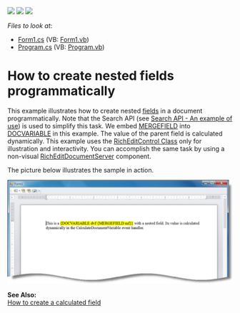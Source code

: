 <!-- default badges list -->
![](https://img.shields.io/endpoint?url=https://codecentral.devexpress.com/api/v1/VersionRange/128609796/13.1.4%2B)
[![](https://img.shields.io/badge/Open_in_DevExpress_Support_Center-FF7200?style=flat-square&logo=DevExpress&logoColor=white)](https://supportcenter.devexpress.com/ticket/details/E4004)
[![](https://img.shields.io/badge/📖_How_to_use_DevExpress_Examples-e9f6fc?style=flat-square)](https://docs.devexpress.com/GeneralInformation/403183)
<!-- default badges end -->
<!-- default file list -->
*Files to look at*:

* [Form1.cs](./CS/Form1.cs) (VB: [Form1.vb](./VB/Form1.vb))
* [Program.cs](./CS/Program.cs) (VB: [Program.vb](./VB/Program.vb))
<!-- default file list end -->
# How to create nested fields programmatically


<p>This example illustrates how to create nested <a href="http://documentation.devexpress.com/#WindowsForms/CustomDocument11166"><u>fields</u></a> in a document programmatically. Note that the Search API (see <a href="https://www.devexpress.com/Support/Center/p/E3147">Search API - An example of use</a>) is used to simplify this task. We embed <a href="http://documentation.devexpress.com/#WindowsForms/CustomDocument9714"><u>MERGEFIELD</u></a> into <a href="http://documentation.devexpress.com/#WindowsForms/CustomDocument9721"><u>DOCVARIABLE</u></a> in this example. The value of the parent field is calculated dynamically. This example uses the <a href="http://documentation.devexpress.com/#WindowsForms/clsDevExpressXtraRichEditRichEditControltopic"><u>RichEditControl Class</u></a> only for illustration and interactivity. You can accomplish the same task by using a non-visual <a href="http://search.devexpress.com/?q=RichEditDocumentServer&p=T0|P0|0&d=2943"><u>RichEditDocumentServer</u></a> component.</p><p>The picture below illustrates the sample in action.</p><p><img src="https://raw.githubusercontent.com/DevExpress-Examples/how-to-create-nested-fields-programmatically-e4004/13.1.4+/media/acfefc33-2f56-422c-b147-caafe398368f.png"></p><p><strong>See </strong><strong>Al</strong><strong>so:</strong><strong><br />
</strong><a href="https://www.devexpress.com/Support/Center/p/E3663">How to create a calculated field</a></p>

<br/>


